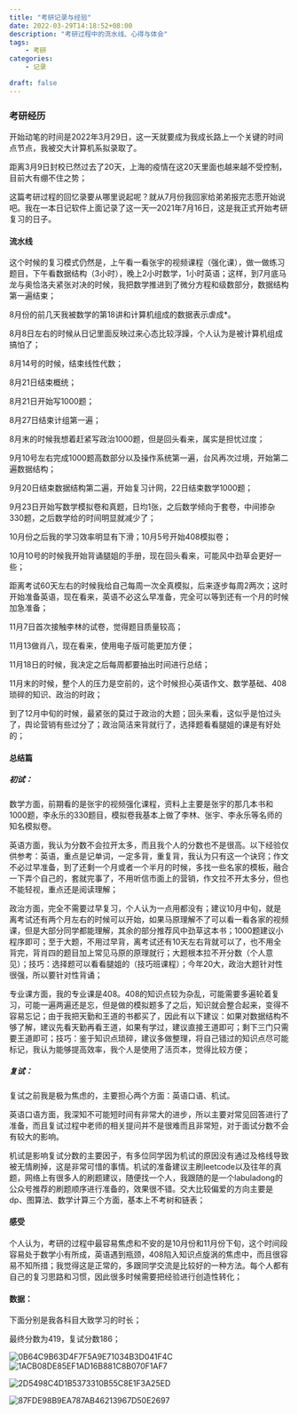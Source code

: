```yaml
---
title: "考研记录与经验"
date: 2022-03-29T14:18:52+08:00
description: "考研过程中的流水线、心得与体会"
tags: 
    - 考研
categories:
    - 记录

draft: false
---
```

### 考研经历

开始动笔的时间是2022年3月29日，这一天就要成为我成长路上一个关键的时间点节点，我被交大计算机系拟录取了。

距离3月9日封校已然过去了20天，上海的疫情在这20天里面也越来越不受控制，目前大有绷不住之势；

这篇考研过程的回忆录要从哪里说起呢？就从7月份我回家给弟弟报完志愿开始说吧。我在一本日记软件上面记录了这一天—2021年7月16日，这是我正式开始考研复习的日子。

#### 流水线

这个时候的复习模式仍然是，上午看一看张宇的视频课程（强化课），做一做练习题目，下午看数据结构（3小时），晚上2小时数学，1小时英语；这样，到7月底马龙与奥恰洛夫紧张对决的时候，我把数学推进到了微分方程和级数部分，数据结构第一遍结束；

8月份的前几天我被数学的第18讲和计算机组成的数据表示虐成*。

8月8日左右的时候从日记里面反映过来心态比较浮躁，个人认为是被计算机组成搞怕了；

8月14号的时候，结束线性代数；

8月21日结束概统；

8月21日开始写1000题；

8月27日结束计组第一遍；

8月末的时候我想着赶紧写政治1000题，但是回头看来，属实是担忧过度；

9月10号左右完成1000题高数部分以及操作系统第一遍，台风再次过境，开始第二遍数据结构；

9月20日结束数据结构第二遍，开始复习计网，22日结束数学1000题；

9月23日开始写数学模拟卷和真题，日均1张，之后数学倾向于套卷，中间掺杂330题，之后数学给的时间明显就减少了；

10月份之后我的学习效率明显有下滑；10月5号开始408模拟卷；

10月10号的时候我开始背诵腿姐的手册，现在回头看来，可能风中劲草会更好一些；

距离考试60天左右的时候我给自己每周一次全真模拟，后来逐步每周2两次；这时开始准备英语，现在看来，英语不必这么早准备，完全可以等到还有一个月的时候加急准备；

11月7日首次接触李林的试卷，觉得题目质量较高；

11月13做肖八，现在看来，使用电子版可能更加方便；

11月18日的时候，我决定之后每周都要抽出时间进行总结；

11月末的时候，整个人的压力是空前的，这个时候担心英语作文、数学基础、408琐碎的知识、政治的时政；

到了12月中旬的时候，最紧张的莫过于政治的大题；回头来看，这似乎是怕过头了，舆论营销有些过分了；政治简洁来背就行了，选择题看看腿姐的课是有好处的；

#### 总结篇

##### 初试：

数学方面，前期看的是张宇的视频强化课程，资料上主要是张宇的那几本书和1000题，李永乐的330题目，模拟卷我基本上做了李林、张宇、李永乐等名师的知名模拟卷。

英语方面，我认为分数不会拉开太多，而且我个人的分数也不是很高。以下经验仅供参考：英语，重点是记单词，一定多背，重复背，我认为只有这一个诀窍；作文不必过早准备，到了还剩一个月或者一个半月的时候，多找一些名家的模板，融合一下弄个自己的，套就完事了，不用听信市面上的营销，作文拉不开太多分，但也不能轻视，重点还是阅读理解；

政治方面，完全不需要过早复习，个人认为一点用都没有；建议10月中旬，就是离考试还有两个月左右的时候可以开始，如果马原理解不了可以看一看各家的视频课，但是大部分同学都能理解，其余的部分推荐风中劲草这本书；1000题建议小程序即可；至于大题，不用过早背，离考试还有10天左右背就可以了，也不用全背完，背肖四的题目加上常见马原的原理就行；大题根本拉不开分数（个人意见）；技巧：选择题可以看看腿姐的（技巧班课程）；今年20大，政治大题针对性很强，所以要针对性背诵；

专业课方面，我的专业课是408。408的知识点较为杂乱，可能需要多遍轮着复习，可能一遍两遍还是忘，但是做的模拟题多了之后，知识就会整合起来，变得不容易忘记；由于我把天勤和王道的书都买了，因此有以下建议：如果对数据结构不够了解，建议先看天勤再看王道，如果有学过，建议直接王道即可；剩下三门只需要王道即可；技巧：鉴于知识点琐碎，建议多做整理，将自己错过的知识点尽可能标记，我认为能够提高效率，我个人是使用了活页本，觉得比较方便；

##### 复试：

复试之前我是极为焦虑的，主要担心两个方面：英语口语、机试。

英语口语方面，我深知不可能短时间有非常大的进步，所以主要对常见回答进行了准备，而且复试过程中老师的相关提问并不是很难而且非常短，对于面试分数不会有较大的影响。

机试是影响复试分数的主要因子，有多位同学因为机试的原因没有通过及格线导致被无情刷掉，这是非常可惜的事情。机试的准备建议主刷leetcode以及往年的真题，网络上有很多人的刷题建议，随便找一个人，我跟随的是一个labuladong的公众号推荐的刷题顺序进行准备的，效果很不错。交大比较偏爱的方向主要是dp、图算法、数学计算三个方面，基本上不考树和链表；

#### 感受

个人认为，考研的过程中最容易焦虑和不安的是10月份和11月份下旬，这个时间段容易处于数学小有所成，英语遇到瓶颈，408陷入知识点旋涡的焦虑中，而且很容易不知所措；我觉得这是正常的，多跟同学交流是比较好的一种方法。每个人都有自己的复习思路和习惯，因此很多时候需要把经验进行创造性转化；

#### 数据：

下面分别是我各科目大致学习的时长；

最终分数为419，复试分数186；

![0B64C9B63D4F7F5A9E71034B3D041F4C](/assets/%E8%80%83%E7%A0%94/0B64C9B63D4F7F5A9E71034B3D041F4C.jpg)
![1ACB08DE85EF1AD16B881C8B070F1AF7](/assets/%E8%80%83%E7%A0%94/1ACB08DE85EF1AD16B881C8B070F1AF7.jpg)

![2D5498C4D1B5373310B55C8E1F3A25ED](/assets/%E8%80%83%E7%A0%94/2D5498C4D1B5373310B55C8E1F3A25ED.jpg)

![87FDE98B9EA787AB46213967D50E2697](/assets/%E8%80%83%E7%A0%94/87FDE98B9EA787AB46213967D50E2697.jpg)
